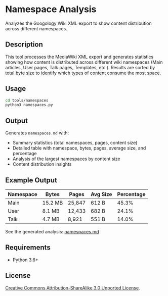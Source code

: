 # Namespace Analysis

Analyzes the Googology Wiki XML export to show content distribution across different namespaces.

## Description

This tool processes the MediaWiki XML export and generates statistics showing how content is distributed across different wiki namespaces (Main articles, User pages, Talk pages, Templates, etc.). Results are sorted by total byte size to identify which types of content consume the most space.

## Usage

```bash
cd tools/namespaces
python3 namespaces.py
```

## Output

Generates `namespaces.md` with:
- Summary statistics (total namespaces, pages, content size)
- Detailed table with namespace, bytes, pages, average size, and percentage
- Analysis of the largest namespaces by content size
- Content distribution insights

## Example Output

| Namespace | Bytes | Pages | Avg Size | Percentage |
|-----------|-------|-------|----------|------------|
| Main | 15.2 MB | 25,847 | 612 B | 45.3% |
| User | 8.1 MB | 12,433 | 682 B | 24.1% |
| Talk | 4.7 MB | 8,921 | 551 B | 14.0% |

See the generated analysis: [namespaces.md](namespaces.md)

## Requirements

- Python 3.6+

## License

[Creative Commons Attribution-ShareAlike 3.0 Unported License](https://creativecommons.org/licenses/by-sa/3.0/).
